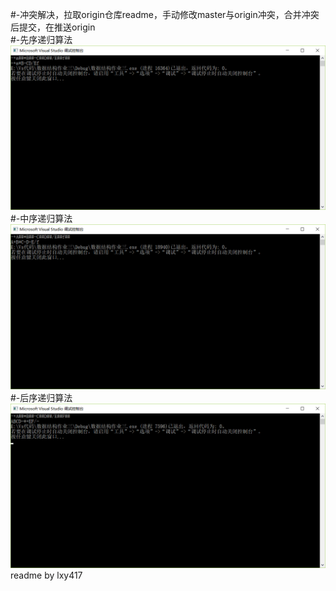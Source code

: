 #-冲突解决，拉取origin仓库readme，手动修改master与origin冲突，合并冲突后提交，在推送origin  
#-先序递归算法![aaa](https://github.com/lxy417/-/blob/master/bbb%20(1).png)#-中序递归算法![bbb](https://github.com/lxy417/-/blob/master/bbb%20(2).png)#-后序递归算法![ccc](https://github.com/lxy417/-/blob/master/ccc.png)
readme
 by lxy417
